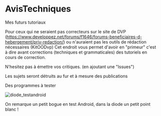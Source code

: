 # AvisTechniques
Mes futurs tutoriaux 

Pour ceux qui ne seraient pas correcteurs sur le site de DVP (https://www.developpez.net/forums/f1646/forums-beneficiaires-d-hebergement/priv-redaction/)
ou n'auraient pas les outils de rédaction nécessaires (KitOODvp) 
Cet endroit vous permet d'avoir en "primeur" c'est à dire avant corrections (techniques et grammaticales) des tutoriels en cours de correction. 

N'hesitez pas à émettre vos critiques. (en ajoutant une "Issues")

Les sujets seront détruits au fur et à mesure des publications

Des programmes à tester 

![diode_testandroid](https://user-images.githubusercontent.com/51124639/162581341-14a9643e-06b1-4438-be86-5ed796cfb9db.PNG)

On remarque un petit bogue en test Android, dans la diode un petit point blanc !  
